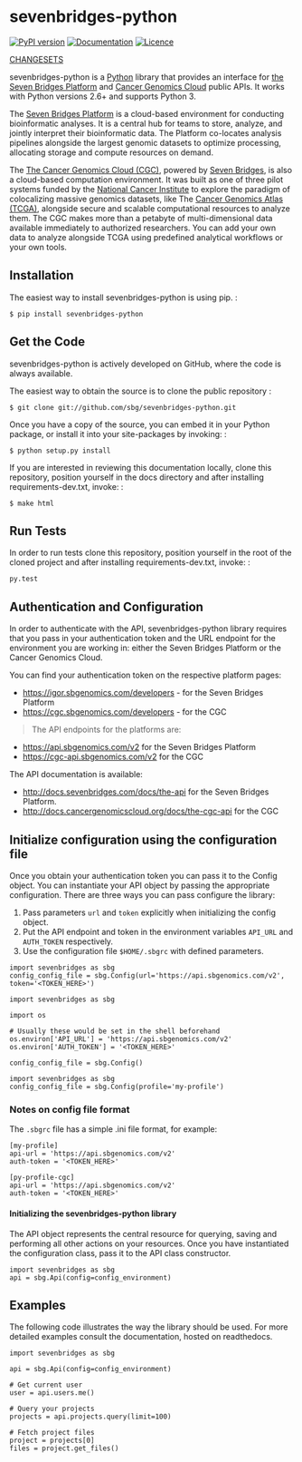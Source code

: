 sevenbridges-python
===================

[![PyPI version](https://badge.fury.io/py/sevenbridges-python.svg)](https://pypi.python.org/pypi/sevenbridges-python)
[![Documentation](https://readthedocs.org/projects/sevenbridges-python/badge/?version=latest)](http://sevenbridges-python.readthedocs.org/en/latest/)
[![Licence](https://img.shields.io/badge/licence-Apache-orange.svg)](https://github.com/sbg/sevenbridges-python/blob/master/LICENCE)

[CHANGESETS](https://github.com/sbg/sevenbridges-python/blob/develop/CHANGES.md)


sevenbridges-python is a [Python](http://www.python.org/) library that
provides an interface for [the Seven Bridges
Platform](https://www.sbgenomics.com/) and [Cancer Genomics
Cloud](http://www.cancergenomicscloud.org/) public APIs. It works with
Python versions 2.6+ and supports Python 3.

The [Seven Bridges Platform](https://www.sbgenomics.com/) is a
cloud-based environment for conducting bioinformatic analyses. It is a
central hub for teams to store, analyze, and jointly interpret their
bioinformatic data. The Platform co-locates analysis pipelines alongside
the largest genomic datasets to optimize processing, allocating storage
and compute resources on demand.

The [The Cancer Genomics Cloud
(CGC)](http://www.cancergenomicscloud.org/), powered by [Seven
Bridges](https://www.sbgenomics.com/), is also a cloud-based computation
environment. It was built as one of three pilot systems funded by the
[National Cancer Institute](http://www.cancer.gov/) to explore the
paradigm of colocalizing massive genomics datasets, like The [Cancer
Genomics Atlas (TCGA)](http://cancergenome.nih.gov/), alongside secure
and scalable computational resources to analyze them. The CGC makes more
than a petabyte of multi-dimensional data available immediately to
authorized researchers. You can add your own data to analyze alongside
TCGA using predefined analytical workflows or your own tools.


Installation
------------

The easiest way to install sevenbridges-python is using pip. :

    $ pip install sevenbridges-python

Get the Code
------------

sevenbridges-python is actively developed on GitHub, where the code is
always available.

The easiest way to obtain the source is to clone the public repository :

    $ git clone git://github.com/sbg/sevenbridges-python.git

Once you have a copy of the source, you can embed it in your Python
package, or install it into your site-packages by invoking: :

    $ python setup.py install

If you are interested in reviewing this documentation locally, clone
this repository, position yourself in the docs directory and after
installing requirements-dev.txt, invoke: :

    $ make html

Run Tests
---------

In order to run tests clone this repository, position yourself in the
root of the cloned project and after installing requirements-dev.txt,
invoke: :

    py.test

Authentication and Configuration
--------------------------------

In order to authenticate with the API, sevenbridges-python library
requires that you pass in your authentication token and the URL endpoint
for the environment you are working in: either the Seven Bridges
Platform or the Cancer Genomics Cloud.

You can find your authentication token on the respective platform pages:

-   <https://igor.sbgenomics.com/developers> - for the Seven Bridges
    Platform
-   <https://cgc.sbgenomics.com/developers> - for the CGC

> The API endpoints for the platforms are:

-   <https://api.sbgenomics.com/v2> for the Seven Bridges Platform
-   <https://cgc-api.sbgenomics.com/v2> for the CGC

The API documentation is available:

-   <http://docs.sevenbridges.com/docs/the-api> for the Seven
    Bridges Platform.
-   <http://docs.cancergenomicscloud.org/docs/the-cgc-api> for the CGC

Initialize configuration using the configuration file
-------------------------------------------------

Once you obtain your authentication token you can pass it to the Config
object. You can instantiate your API object by passing the appropriate
configuration. There are three ways you can pass configure the library:

1.  Pass parameters `url` and `token` explicitly when initializing the
    config object.
2.  Put the API endpoint and token in the environment variables
    `API_URL` and `AUTH_TOKEN` respectively.
3.  Use the configuration file `$HOME/.sbgrc` with defined parameters.

``` {.sourceCode .python}
import sevenbridges as sbg
config_config_file = sbg.Config(url='https://api.sbgenomics.com/v2', token='<TOKEN_HERE>')
```

``` {.sourceCode .python}
import sevenbridges as sbg

import os

# Usually these would be set in the shell beforehand
os.environ['API_URL'] = 'https://api.sbgenomics.com/v2'
os.environ['AUTH_TOKEN'] = '<TOKEN_HERE>'

config_config_file = sbg.Config()
```

``` {.sourceCode .python}
import sevenbridges as sbg
config_config_file = sbg.Config(profile='my-profile')
```

### Notes on config file format

The `.sbgrc` file has a simple .ini file format, for example:

    [my-profile]
    api-url = 'https://api.sbgenomics.com/v2'
    auth-token = '<TOKEN_HERE>'

    [py-profile-cgc]
    api-url = 'https://api.sbgenomics.com/v2'
    auth-token = '<TOKEN_HERE>'

#### Initializing the sevenbridges-python library

The API object represents the central resource for querying, saving and
performing all other actions on your resources. Once you have
instantiated the configuration class, pass it to the API class
constructor.

``` {.sourceCode .python}
import sevenbridges as sbg
api = sbg.Api(config=config_environment)
```

Examples
--------

The following code illustrates the way the library should be used. For
more detailed examples consult the documentation, hosted on readthedocs.

``` {.sourceCode .python}
import sevenbridges as sbg

api = sbg.Api(config=config_environment)

# Get current user
user = api.users.me()

# Query your projects
projects = api.projects.query(limit=100)

# Fetch project files
project = projects[0]
files = project.get_files()
```
